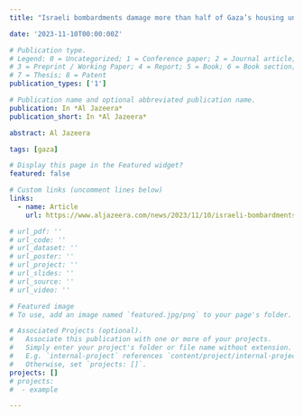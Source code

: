 ```yaml
---
title: "Israeli bombardments damage more than half of Gaza’s housing units | Israel-Palestine conflict News | Al Jazeera"

date: '2023-11-10T00:00:00Z'

# Publication type.
# Legend: 0 = Uncategorized; 1 = Conference paper; 2 = Journal article;
# 3 = Preprint / Working Paper; 4 = Report; 5 = Book; 6 = Book section;
# 7 = Thesis; 8 = Patent
publication_types: ['1']

# Publication name and optional abbreviated publication name.
publication: In *Al Jazeera*
publication_short: In *Al Jazeera*

abstract: Al Jazeera

tags: [gaza]

# Display this page in the Featured widget?
featured: false

# Custom links (uncomment lines below)
links:
  - name: Article
    url: https://www.aljazeera.com/news/2023/11/10/israeli-bombardments-damage-more-than-half-of-gazas-housing-units

# url_pdf: ''
# url_code: ''
# url_dataset: ''
# url_poster: ''
# url_project: ''
# url_slides: ''
# url_source: ''
# url_video: ''

# Featured image
# To use, add an image named `featured.jpg/png` to your page's folder.

# Associated Projects (optional).
#   Associate this publication with one or more of your projects.
#   Simply enter your project's folder or file name without extension.
#   E.g. `internal-project` references `content/project/internal-project/index.md`.
#   Otherwise, set `projects: []`.
projects: []
# projects:
#  - example

---
```

